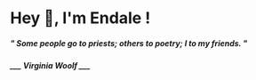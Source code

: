<h1 title="head"> Hey 👋, I'm Endale !</h1>

**<h5><i>" Some people go to priests; others to poetry; I to my friends. "</i></h5>**

*<b>___ Virginia Woolf ___</b>*
